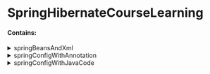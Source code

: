 # SpringHibernateCourseLearning
<h4>Contains:</h4>
<details>
<summary>springBeansAndXml</summary>
  
+ beanLifecycle
+ beanScopes
+ beanBasics
+ dependencyInjection
+ injectFromPropertiesFile
+ injectLiteralValues
+ setterInjection

</details>

<details>
<summary>springConfigWithAnnotation</summary>
  
+ componentNaming
    + customId
    + defaultId
+ dependencyInjection
    + constructorInjection
    + fieldInjection
    + qualifier
    + setterInjection
    
</details>

<details>
<summary>springConfigWithJavaCode</summary>
  
+ springBeanJavaCodeNoXml
+ springConfigJavaCodeNoXml
+ injectValuesFromPropertiesFile
    
</details>
